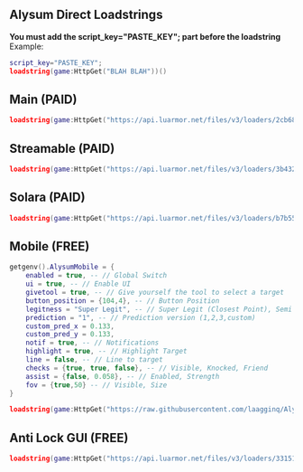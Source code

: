 ## Alysum Direct Loadstrings


**You must add the script_key="PASTE_KEY"; part before the loadstring**
Example: 
```lua
script_key="PASTE_KEY";
loadstring(game:HttpGet("BLAH BLAH"))()
```

## Main (PAID)
```lua
loadstring(game:HttpGet("https://api.luarmor.net/files/v3/loaders/2cb68af157ca24ff8de44ddc6c830f93.lua"))()
```

## Streamable (PAID)
```lua
loadstring(game:HttpGet("https://api.luarmor.net/files/v3/loaders/3b432b5193c83baf427c3ef25794a7cb.lua"))()
```

## Solara (PAID)
```lua
loadstring(game:HttpGet("https://api.luarmor.net/files/v3/loaders/b7b556786ae40eaf682115fc59fecc45.lua"))()
```

## Mobile (FREE)
```lua
getgenv().AlysumMobile = {
    enabled = true, -- // Global Switch
    ui = true, -- // Enable UI
    givetool = true, -- // Give yourself the tool to select a target
    button_position = {104,4}, -- // Button Position
    legitness = "Super Legit", -- // Super Legit (Closest Point), Semi Legit (Closest Part), Normal (Torso), Blatant (Head)
    prediction = "1", -- // Prediction version (1,2,3,custom)
    custom_pred_x = 0.133,
    custom_pred_y = 0.133,
    notif = true, -- // Notifications
    highlight = true, -- // Highlight Target
    line = false, -- // Line to target
    checks = {true, true, false}, -- // Visible, Knocked, Friend
    assist = {false, 0.058}, -- // Enabled, Strength
    fov = {true,50} -- // Visible, Size
}

loadstring(game:HttpGet("https://raw.githubusercontent.com/laagginq/Alysum/main/mobile"))()
```

## Anti Lock GUI (FREE)
```lua
loadstring(game:HttpGet("https://api.luarmor.net/files/v3/loaders/331516c9f626f525655e26f87ebc0153.lua"))()
```
